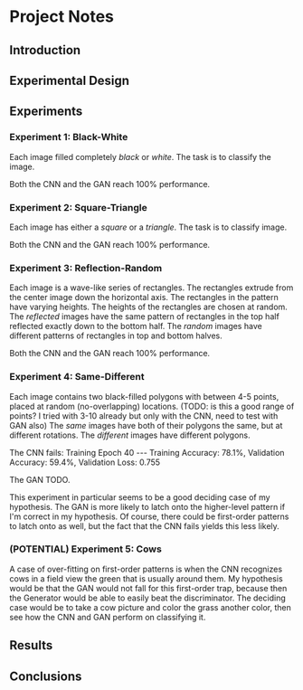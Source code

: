 # Project Notes

## Introduction

## Experimental Design

## Experiments

### Experiment 1: Black-White

Each image filled completely _black_ or _white_.
The task is to classify the image.

Both the CNN and the GAN reach 100% performance.

### Experiment 2: Square-Triangle

Each image has either a _square_ or a _triangle_.
The task is to classify image.

Both the CNN and the GAN reach 100% performance.

### Experiment 3: Reflection-Random

Each image is a wave-like series of rectangles.
The rectangles extrude from the center image down the horizontal axis.
The rectangles in the pattern have varying heights.
The heights of the rectangles are chosen at random.
The _reflected_ images have the same pattern of rectangles in the top half reflected exactly down to the bottom half.
The _random_ images have different patterns of rectangles in top and bottom halves.

Both the CNN and the GAN reach 100% performance.

### Experiment 4: Same-Different

Each image contains two black-filled polygons with between 4-5 points, placed at random (no-overlapping) locations.
(TODO: is this a good range of points? I tried with 3-10 already but only with the CNN, need to test with GAN also)
The _same_ images have both of their polygons the same, but at different rotations.
The _different_ images have different polygons.

The CNN fails:
Training Epoch 40 --- Training Accuracy:  78.1%, Validation Accuracy:  59.4%,  Validation Loss: 0.755

The GAN TODO.

This experiment in particular seems to be a good deciding case of my hypothesis. The GAN is more likely to latch onto the higher-level pattern if I'm correct in my hypothesis.
Of course, there could be first-order patterns to latch onto as well, but the fact that the CNN fails yields this less likely.

### (POTENTIAL) Experiment 5: Cows

A case of over-fitting on first-order patterns is when the CNN recognizes cows in a field view the green that is usually around them.
My hypothesis would be that the GAN would not fall for this first-order trap, because then the Generator would be able to easily beat the discriminator.
The deciding case would be to take a cow picture and color the grass another color, then see how the CNN and GAN perform on classifying it.

## Results

## Conclusions
